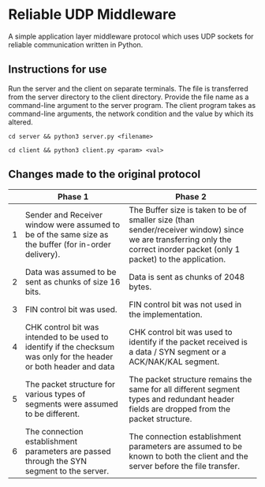﻿# Reliable UDP Middleware

A simple application layer middleware protocol which uses UDP sockets for reliable communication written in Python.



## Instructions for use
Run the server and the client on separate terminals. The file is transferred from the server directory to the client directory. Provide the file name as a command-line argument to the server program. The client program takes as command-line arguments, the network condition and the value by which its altered.

    cd server && python3 server.py <filename>

    cd client && python3 client.py <param> <val>



## Changes made to the original protocol


|                |Phase 1|Phase 2|
|----------------|-------------------------------|-----------------------------|
|1|Sender and Receiver window were assumed to be of the same size as the buffer (for in-order delivery).           |The Buffer size is taken to be of smaller size (than sender/receiver window) since we are transferring only the correct inorder packet (only 1 packet) to the application.            |
|2|Data was assumed to be sent as chunks of size 16 bits.            |Data is sent as chunks of 2048 bytes.      |
|3|FIN control bit was used.|FIN control bit was not used in the implementation.|
|4|CHK control bit was intended to be used to identify if the checksum was only for the header or both header and data            |CHK control bit was used to identify if the packet received is a data / SYN segment or a ACK/NAK/KAL segment.         |
|5|The packet structure for various types of segments were assumed to be different.            |The packet structure remains the same for all different segment types and redundant header fields are dropped from the packet structure.         |
|6|The connection establishment parameters are passed through the SYN segment to the server.            |The connection establishment parameters are assumed to be known to both the client and the server before the file transfer.         |

